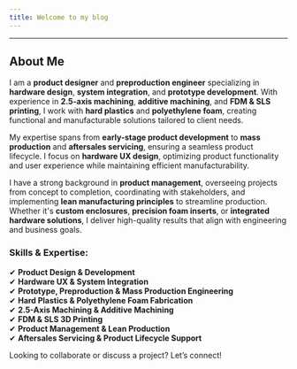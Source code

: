```yaml
---
title: Welcome to my blog
---
```

---

## About Me  

I am a **product designer** and **preproduction engineer** specializing in **hardware design**, **system integration**, and **prototype development**. With experience in **2.5-axis machining**, **additive machining**, and **FDM & SLS printing**, I work with **hard plastics** and **polyethylene foam**, creating functional and manufacturable solutions tailored to client needs.  

My expertise spans from **early-stage product development** to **mass production** and **aftersales servicing**, ensuring a seamless product lifecycle. I focus on **hardware UX design**, optimizing product functionality and user experience while maintaining efficient manufacturability.  

I have a strong background in **product management**, overseeing projects from concept to completion, coordinating with stakeholders, and implementing **lean manufacturing principles** to streamline production. Whether it's **custom enclosures**, **precision foam inserts**, or **integrated hardware solutions**, I deliver high-quality results that align with engineering and business goals.  

### Skills & Expertise:  
✔ **Product Design & Development**  
✔ **Hardware UX & System Integration**  
✔ **Prototype, Preproduction & Mass Production Engineering**  
✔ **Hard Plastics & Polyethylene Foam Fabrication**  
✔ **2.5-Axis Machining & Additive Machining**  
✔ **FDM & SLS 3D Printing**  
✔ **Product Management & Lean Production**  
✔ **Aftersales Servicing & Product Lifecycle Support**  

Looking to collaborate or discuss a project? Let’s connect!
